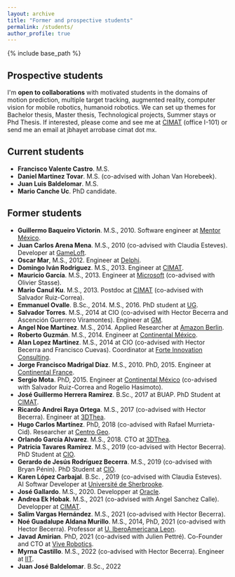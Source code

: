 ```yaml
---
layout: archive
title: "Former and prospective students"
permalink: /students/
author_profile: true
---
```


{% include base_path %}

## Prospective students

I'm **open to collaborations** with motivated students in the domains of motion prediction, multiple target tracking, augmented reality, computer vision for mobile robotics, humanoid robotics. We can set up themes for Bachelor thesis, Master thesis, Technological projects, Summer stays or Phd Thesis. If interested, please come and see me at [CIMAT](https://www.cimat.mx) (office I-101) or send me an email at jbhayet arrobase cimat dot mx.

## Current students

* **Francisco Valente Castro**. M.S.
* **Daniel Martinez Tovar**. M.S. (co-advised with Johan Van Horebeek).
* **Juan Luis Baldelomar**. M.S.
* **Mario Canche Uc**. PhD candidate.

## Former students

* **Guillermo Baqueiro Victorín**. M.S., 2010. Software engineer at [Mentor México](https://www.mentors.mx/).
* **Juan Carlos Arena Mena**. M.S., 2010 (co-advised with Claudia Esteves). Developer at [GameLoft](http://www.gameloft.com/en).
* **Oscar Mar**, M.S., 2012. Engineer at [Delphi](https://www.delphiautoparts.com/gbr/es).
* **Domingo Iván Rodriguez**. M.S., 2013. Engineer at [CIMAT](https://www.cimat.mx).
* **Mauricio García**. M.S., 2013. Engineer at [Microsoft](https://www.microsoft.com/) (co-advised with Olivier Stasse).
* **Mario Canul Ku**. M.S., 2013. Postdoc at [CIMAT](https://www.cimat.mx)  (co-advised with Salvador Ruiz-Correa).
* **Emmanuel Ovalle**. B.Sc., 2014. M.S., 2016. PhD student at [UG](https://www3.ugto.mx/en/).
* **Salvador Torres**. M.S., 2014 at CIO (co-advised with Hector Becerra and Ascención Guerrero Viramontes). Engineer at [GM](https://www.gm.com.mx/).
* **Angel Noe Martínez**. M.S., 2014. Applied Researcher at [Amazon Berlin](https://www.amazon.science/locations/berlin).
* **Roberto Guzmán**. M.S., 2014. Engineer at [Continental México](https://www.continental.com/es-mx/).
* **Alan Lopez Martinez**. M.S., 2014 at CIO (co-advised with Hector Becerra and Francisco Cuevas). Coordinator at [Forte Innovation Consulting](https://forteinnovation.mx/).
* **Jorge Francisco Madrigal Díaz**. M.S., 2010. PhD, 2015. Engineer at [Continental France](https://www.continental.com/fr-fr/).
* **Sergio Mota**. PhD, 2015. Engineer at [Continental México](https://www.continental.com/es-mx/) (co-advised with Salvador Ruiz-Correa and Rogelio Hasimoto).
* **José Guillermo Herrera Ramírez**. B.Sc., 2017 at BUAP. PhD Student at [CIMAT](https://www.cimat.mx).
* **Ricardo Andrei Raya Ortega**. M.S., 2017 (co-advised with Hector Becerra). Engineer at [3DThea](https://www.3dthea.co/).
* **Hugo Carlos Martínez**. PhD, 2018 (co-advised with Rafael Murrieta-Cid). Researcher at [Centro Geo](https://www.centrogeo.org.mx/).
* **Orlando García Alvarez**. M.S., 2018. CTO at [3DThea](https://www.3dthea.co/).
* **Patricia Tavares Ramírez**. M.S., 2019 (co-advised with Hector Becerra). PhD Student at [CIO](https://www.cio.mx/).
* **Gerardo de Jesús Rodríguez Becerra**. M.S., 2019 (co-advised with Bryan Pénin). PhD Student at [CIO](https://www.cio.mx/).
* **Karen López Carbajal**. B.Sc. , 2019 (co-advised with Claudia Esteves). AI Softwar Developer at [Université de Sherbrooke](https://www.usherbrooke.ca/).
* **José Gallardo**. M.S., 2020. Developper at [Oracle](https://www.oracle.com/).
* **Andrea Ek Hobak**. M.S., 2021 (co-advised with Angel Sanchez Calle). Developper at [CIMAT](https://www.cimat.mx).
* **Salim Vargas Hernández**. M.S., 2021 (co-advised with Hector Becerra).
* **Noé Guadalupe Aldana Murillo**. M.S., 2014, PhD, 2021 (co-advised with Hector Becerra). Professor at [U. IberoAmericana Leon](https://www.iberoleon.mx/).
* **Javad Amirian**. PhD, 2021 (co-advised with Julien Pettré). Co-Founder and CTO at [Vive Robotics](https://www.linkedin.com/company/vive-robotics/?originalSubdomain=ca).
* **Myrna Castillo**. M.S., 2022 (co-advised with Hector Becerra). Engineer at [IIT](https://www.iit.it/).
* **Juan José Baldelomar**. B.Sc., 2022
